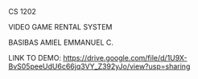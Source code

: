 CS 1202

VIDEO GAME RENTAL SYSTEM

BASIBAS AMIEL EMMANUEL C.

LINK TO DEMO: https://drive.google.com/file/d/1U9X-BvS05peeUdU6c66jq3VY_Z392yJo/view?usp=sharing
